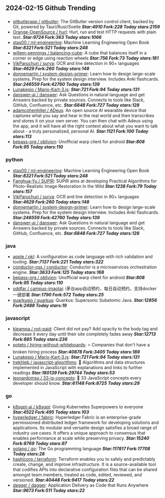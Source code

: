 ## 2024-02-15 Github Trending

### 
* [gitbutlerapp / gitbutler](https://github.com/gitbutlerapp/gitbutler): The GitButler version control client, backed by Git, powered by Tauri/Rust/Svelte ***Star:4910 Fork:228 Today stars:2159***
* [Orange-OpenSource / hurl](https://github.com/Orange-OpenSource/hurl): Hurl, run and test HTTP requests with plain text. ***Star:9724 Fork:363 Today stars:1066***
* [stas00 / ml-engineering](https://github.com/stas00/ml-engineering): Machine Learning Engineering Open Book ***Star:8321 Fork:521 Today stars:248***
* [willem-pennings / balancing-cube](https://github.com/willem-pennings/balancing-cube): A cube that balances itself in a corner or edge using reaction wheels ***Star:756 Fork:73 Today stars:181***
* [VikParuchuri / surya](https://github.com/VikParuchuri/surya): OCR and line detection in 90+ languages ***Star:4629 Fork:260 Today stars:148***
* [donnemartin / system-design-primer](https://github.com/donnemartin/system-design-primer): Learn how to design large-scale systems. Prep for the system design interview. Includes Anki flashcards. ***Star:246559 Fork:42760 Today stars:139***
* [Lunakepio / Mario-Kart-3.js](https://github.com/Lunakepio/Mario-Kart-3.js):  ***Star:721 Fork:94 Today stars:131***
* [danswer-ai / danswer](https://github.com/danswer-ai/danswer): Ask Questions in natural language and get Answers backed by private sources. Connects to tools like Slack, GitHub, Confluence, etc. ***Star:6848 Fork:727 Today stars:128***
* [adamcohenhillel / ADeus](https://github.com/adamcohenhillel/ADeus): An open source AI wearable device that captures what you say and hear in the real world and then transcribes and stores it on your own server. You can then chat with Adeus using the app, and it will have all the right context about what you want to talk about - a truly personalized, personal AI. ***Star:1121 Fork:100 Today stars:113***
* [bepass-org / oblivion](https://github.com/bepass-org/oblivion): Unofficial warp client for android ***Star:808 Fork:95 Today stars:110***

### python
* [stas00 / ml-engineering](https://github.com/stas00/ml-engineering): Machine Learning Engineering Open Book ***Star:8321 Fork:521 Today stars:248***
* [Fanghua-Yu / SUPIR](https://github.com/Fanghua-Yu/SUPIR): SUPIR aims at developing Practical Algorithms for Photo-Realistic Image Restoration In the Wild ***Star:1238 Fork:79 Today stars:157***
* [VikParuchuri / surya](https://github.com/VikParuchuri/surya): OCR and line detection in 90+ languages ***Star:4629 Fork:260 Today stars:148***
* [donnemartin / system-design-primer](https://github.com/donnemartin/system-design-primer): Learn how to design large-scale systems. Prep for the system design interview. Includes Anki flashcards. ***Star:246559 Fork:42760 Today stars:139***
* [danswer-ai / danswer](https://github.com/danswer-ai/danswer): Ask Questions in natural language and get Answers backed by private sources. Connects to tools like Slack, GitHub, Confluence, etc. ***Star:6848 Fork:727 Today stars:128***

### java
* [apple / pkl](https://github.com/apple/pkl): A configuration as code language with rich validation and tooling. ***Star:7137 Fork:221 Today stars:322***
* [conductor-oss / conductor](https://github.com/conductor-oss/conductor): Conductor is a microservices orchestration engine. ***Star:3633 Fork:125 Today stars:168***
* [bepass-org / oblivion](https://github.com/bepass-org/oblivion): Unofficial warp client for android ***Star:808 Fork:95 Today stars:110***
* [oddfar / campus-imaotai](https://github.com/oddfar/campus-imaotai): i茅台app自动预约，每日自动预约，支持docker一键部署 ***Star:1790 Fork:572 Today stars:25***
* [quarkusio / quarkus](https://github.com/quarkusio/quarkus): Quarkus: Supersonic Subatomic Java. ***Star:12856 Fork:2488 Today stars:19***

### javascript
* [kleampa / not-paid](https://github.com/kleampa/not-paid): Client did not pay? Add opacity to the body tag and decrease it every day until their site completely fades away ***Star:12713 Fork:885 Today stars:236***
* [poteto / hiring-without-whiteboards](https://github.com/poteto/hiring-without-whiteboards): ⭐️ Companies that don't have a broken hiring process ***Star:40878 Fork:3405 Today stars:189***
* [Lunakepio / Mario-Kart-3.js](https://github.com/Lunakepio/Mario-Kart-3.js):  ***Star:721 Fork:94 Today stars:131***
* [trekhleb / javascript-algorithms](https://github.com/trekhleb/javascript-algorithms): 📝 Algorithms and data structures implemented in JavaScript with explanations and links to further readings ***Star:180139 Fork:29744 Today stars:53***
* [leonardomso / 33-js-concepts](https://github.com/leonardomso/33-js-concepts): 📜 33 JavaScript concepts every developer should know. ***Star:61148 Fork:8725 Today stars:29***

### go
* [k8sgpt-ai / k8sgpt](https://github.com/k8sgpt-ai/k8sgpt): Giving Kubernetes Superpowers to everyone ***Star:4522 Fork:495 Today stars:103***
* [hyperledger / fabric](https://github.com/hyperledger/fabric): Hyperledger Fabric is an enterprise-grade permissioned distributed ledger framework for developing solutions and applications. Its modular and versatile design satisfies a broad range of industry use cases. It offers a unique approach to consensus that enables performance at scale while preserving privacy. ***Star:15240 Fork:8769 Today stars:97***
* [golang / go](https://github.com/golang/go): The Go programming language ***Star:117817 Fork:17708 Today stars:28***
* [hashicorp / terraform](https://github.com/hashicorp/terraform): Terraform enables you to safely and predictably create, change, and improve infrastructure. It is a source-available tool that codifies APIs into declarative configuration files that can be shared amongst team members, treated as code, edited, reviewed, and versioned. ***Star:40448 Fork:9417 Today stars:22***
* [dagger / dagger](https://github.com/dagger/dagger): Application Delivery as Code that Runs Anywhere ***Star:9673 Fork:511 Today stars:22***
